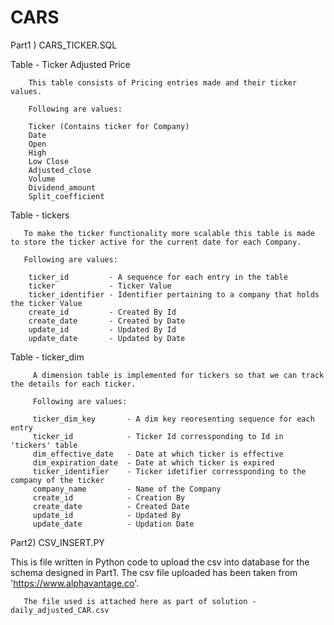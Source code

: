 # CARS

Part1 ) CARS_TICKER.SQL

Table - Ticker Adjusted Price

        This table consists of Pricing entries made and their ticker values.
        
        Following are values:
        
        Ticker (Contains ticker for Company)
        Date            
        Open            
        High            
        Low Close 
        Adjusted_close      
        Volume              
        Dividend_amount     
        Split_coefficient   
        
Table - tickers

       To make the ticker functionality more scalable this table is made to store the ticker active for the current date for each Company. 
       
       Following are values:
       
        ticker_id         - A sequence for each entry in the table
        ticker            - Ticker Value
        ticker_identifier - Identifier pertaining to a company that holds the ticker Value
        create_id         - Created By Id       
        create_date       - Created by Date     
        update_id         - Updated By Id        
        update_date       - Updated by Date
        
 Table - ticker_dim
 
         A dimension table is implemented for tickers so that we can track the details for each ticker.

         Following are values:
         
         ticker_dim_key       - A dim key reoresenting sequence for each entry       
         ticker_id            - Ticker Id corressponding to Id in 'tickers' table     
         dim_effective_date   - Date at which ticker is effective   
         dim_expiration_date  - Date at which ticker is expired
         ticker_identifier    - Ticker idetifier corressponding to the company of the ticker 
         company_name         - Name of the Company 
         create_id            - Creation By 
         create_date          - Created Date
         update_id            - Updated By
         update_date          - Updation Date
         
 Part2) CSV_INSERT.PY
 
  This is file written in Python code to upload the csv into database for the schema designed in Part1. 
  The csv file uploaded has been taken from  'https://www.alphavantage.co'.
       
       The file used is attached here as part of solution - daily_adjusted_CAR.csv
